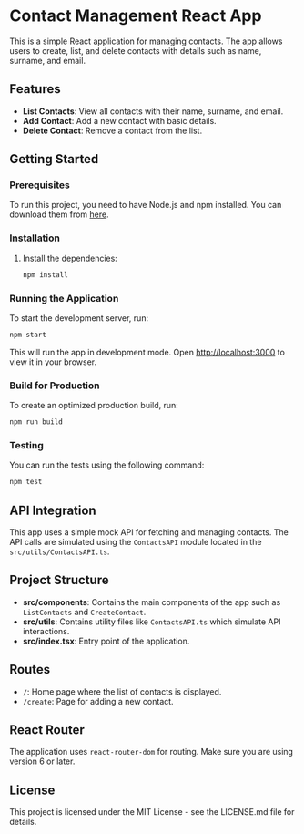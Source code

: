 
# Contact Management React App

This is a simple React application for managing contacts. The app allows users to create, list, and delete contacts with details such as name, surname, and email.

## Features

- **List Contacts**: View all contacts with their name, surname, and email.
- **Add Contact**: Add a new contact with basic details.
- **Delete Contact**: Remove a contact from the list.

## Getting Started

### Prerequisites

To run this project, you need to have Node.js and npm installed. You can download them from [here](https://nodejs.org).

### Installation


1. Install the dependencies:

   ```bash
   npm install
   ```

### Running the Application

To start the development server, run:

```bash
npm start
```

This will run the app in development mode. Open [http://localhost:3000](http://localhost:3000) to view it in your browser.

### Build for Production

To create an optimized production build, run:

```bash
npm run build
```

### Testing

You can run the tests using the following command:

```bash
npm test
```

## API Integration

This app uses a simple mock API for fetching and managing contacts. The API calls are simulated using the `ContactsAPI` module located in the `src/utils/ContactsAPI.ts`.

## Project Structure

- **src/components**: Contains the main components of the app such as `ListContacts` and `CreateContact`.
- **src/utils**: Contains utility files like `ContactsAPI.ts` which simulate API interactions.
- **src/index.tsx**: Entry point of the application.

## Routes

- `/`: Home page where the list of contacts is displayed.
- `/create`: Page for adding a new contact.

## React Router

The application uses `react-router-dom` for routing. Make sure you are using version 6 or later.

## License

This project is licensed under the MIT License - see the LICENSE.md file for details.

